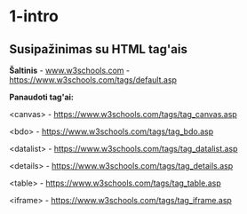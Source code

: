 # 1-intro

## **Susipažinimas su HTML tag'ais**

**Šaltinis** - www.w3schools.com - https://www.w3schools.com/tags/default.asp

**Panaudoti tag'ai:**

\<canvas\> - https://www.w3schools.com/tags/tag_canvas.asp

\<bdo\> - https://www.w3schools.com/tags/tag_bdo.asp

\<datalist\> - https://www.w3schools.com/tags/tag_datalist.asp

\<details\> - https://www.w3schools.com/tags/tag_details.asp

\<table\> - https://www.w3schools.com/tags/tag_table.asp

\<iframe\> - https://www.w3schools.com/tags/tag_iframe.asp
